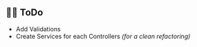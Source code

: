 ## 👷‍♂️ ToDo <a name = "todo"></a>

- Add Validations
- Create Services for each Controllers _(for a clean refactoring)_
